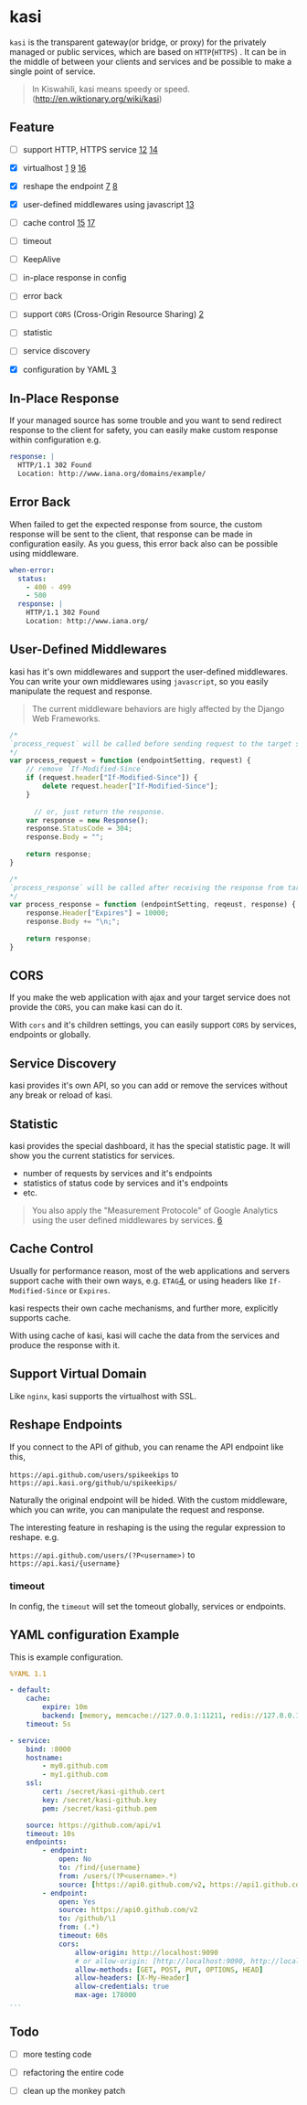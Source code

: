 # kasi

`kasi` is the transparent gateway(or bridge, or proxy) for the privately managed or public services, which are based on `HTTP`(`HTTPS`) . It can be in the middle of between your clients and services and be possible to make a single point of service.

> In Kiswahili, kasi means speedy or speed. (http://en.wiktionary.org/wiki/kasi)


## Feature

- [ ] support HTTP, HTTPS service [12] [14]
- [x] virtualhost [1] [9] [16]
- [x] reshape the endpoint [7] [8]
- [x] user-defined middlewares using javascript [13]
- [ ] cache control [15] [17]
- [ ] timeout
- [ ] KeepAlive
- [ ] in-place response in config
- [ ] error back
- [ ] support `CORS` (Cross-Origin Resource Sharing) [2]
- [ ] statistic
- [ ] service discovery
- [x] configuration by YAML [3]


## In-Place Response

If your managed source has some trouble and you want to send redirect response to the client for safety, you can easily make custom response within configuration  e.g.

```yaml
response: |
  HTTP/1.1 302 Found
  Location: http://www.iana.org/domains/example/
```

## Error Back

When failed to get the expected response from source, the custom response will be sent to the client, that response can be made in configuration easily. As you guess, this error back also can be possible using middleware.

```yaml
when-error:
  status:
    - 400 - 499
    - 500
  response: |
    HTTP/1.1 302 Found
    Location: http://www.iana.org/
```


## User-Defined Middlewares

kasi has it's own middlewares and support the user-defined middlewares. You can write your own middlewares using `javascript`, so you easily manipulate the request and response.

> The current middleware behaviors are higly affected by the Django Web Frameworks.


```javascript
/*
`process_request` will be called before sending request to the target service.
*/
var process_request = function (endpointSetting, request) {
    // remove `If-Modified-Since`
    if (request.header["If-Modified-Since"]) {
        delete request.header["If-Modified-Since"];
    }
    
      // or, just return the response.
    var response = new Response();
    response.StatusCode = 304;
    response.Body = "";
    
    return response;
}

/*
`process_response` will be called after receiving the response from target service.
*/
var process_response = function (endpointSetting, reqeust, response) {
    response.Header["Expires"] = 10000;
    response.Body += "\n;";
    
    return response;
}
```


## CORS

If you make the web application with ajax and your target service does not provide the `CORS`, you can make kasi can do it.

With `cors` and it's children settings, you can easily support `CORS` by services, endpoints or globally.


## Service Discovery

kasi provides it's own API, so you can add or remove the services without any break or reload of kasi.


## Statistic

kasi provides the special dashboard, it has the special statistic page. It will show you the current statistics for services.

- number of requests by services and it's endpoints
- statistics of status code by services and it's endpoints
- etc.

> You also apply the "Measurement Protocole" of Google Analytics using the user defined middlewares by services. [6]


## Cache Control

Usually for performance reason, most of the web applications and servers support cache with their own ways, e.g. `ETAG`[4], or using headers like `If-Modified-Since` or `Expires`.

kasi respects their own cache mechanisms, and further more, explicitly supports cache.

With using cache of kasi, kasi will cache the data from the services and produce the response with it.


## Support Virtual Domain

Like `nginx`, kasi supports the virtualhost with SSL.


## Reshape Endpoints

If you connect to the API of github, you can rename the API endpoint like this,

`https://api.github.com/users/spikeekips`
to
`https://api.kasi.org/github/u/spikeekips/`

Naturally the original endpoint will be hided. With the custom middleware, which you can write, you can
manipulate the request and response.

The interesting feature in reshaping is the using the regular expression to reshape. e.g.

`https://api.github.com/users/(?P<username>)`
to
`https://api.kasi/{username}`


### timeout

In config, the `timeout` will set the tomeout globally, services or endpoints.


## YAML configuration Example

This is example configuration.

```yaml
%YAML 1.1

- default:
    cache:
        expire: 10m
        backend: [memory, memcache://127.0.0.1:11211, redis://127.0.0.1:6379]
    timeout: 5s

- service:
    bind: :8000
    hostname:
        - my0.github.com
        - my1.github.com
    ssl:
        cert: /secret/kasi-github.cert
        key: /secret/kasi-github.key
        pem: /secret/kasi-github.pem

    source: https://github.com/api/v1
    timeout: 10s
    endpoints:
        - endpoint:
            open: No
            to: /find/{username}
            from: /users/(?P<username>.*)
            source: [https://api0.github.com/v2, https://api1.github.com/v2]
        - endpoint:
            open: Yes
            source: https://api0.github.com/v2
            to: /github/\1
            from: (.*)
            timeout: 60s
            cors:
                allow-origin: http://localhost:9090
                # or allow-origin: [http://localhost:9090, http://localhost:9091]
                allow-methods: [GET, POST, PUT, OPTIONS, HEAD]
                allow-headers: [X-My-Header]
                allow-credentials: true
                max-age: 178000
...
```


## Todo

- [ ] more testing code
- [ ] refactoring the entire code
- [ ] clean up the monkey patch


[1]: https://gist.github.com/camoles/523dac8cc0fe40d52f66 "VirtualHost in Golang"
[2]: https://developer.mozilla.org/en-US/docs/Web/HTTP/Access_control_CORS "CORS"
[3]: http://www.yaml.org/start.html "YAML"
[4]: http://en.m.wikipedia.org/wiki/HTTP_ETag "ETAG"
[5]: http://en.m.wikipedia.org/wiki/List_of_HTTP_header_fields "Cache Control By Header"
[6]: https://developers.google.com/analytics/devguides/collection/protocol/v1/devguide "Measurement Analytics Protocol of Google Analytics"
[7]: https://github.com/StefanSchroeder/Golang-Regex-Tutorial "Golang-Regex-Tutorial"
[8]: https://regex-golang.appspot.com/assets/html/index.html "Regex Tester - Golang"
[9]: http://stackoverflow.com/questions/14170799/how-to-get-virtualhost-functionality-in-go "How to get “virtualhost” functionality in Go?"
[11]: https://github.com/pquerna/ffjson "ffjson"
[12]: https://github.com/epio/mantrid "Python based load-balancer"
[13]: https://github.com/robertkrimen/otto "A JavaScript interpreter in Go (golang) http://godoc.org/github.com/robertkrimen/otto"
[14]: http://fastah.blackbuck.mobi/blog/securing-https-in-go/ "The easy guide to securing HTTP + TLS with Go"
[15]: https://github.com/coocood/freecache "freecache"
[16]: http://www.reddit.com/r/golang/comments/34bem7/socket_master_a_zeroconfig_reverse_proxy/
[17]: https://github.com/coocood/freecache/blob/master/README.md "FreeCache"

